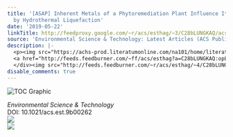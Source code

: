 ```yaml
---
title: '[ASAP] Inherent Metals of a Phytoremediation Plant Influence Its Recyclability
  by Hydrothermal Liquefaction'
date: '2019-05-22'
linkTitle: http://feedproxy.google.com/~r/acs/esthag/~3/C28bLUNGKAQ/acs.est.9b00262
source: 'Environmental Science & Technology: Latest Articles (ACS Publications)'
description: |-
  <p><img src="https://achs-prod.literatumonline.com/na101/home/literatum/publisher/achs/journals/content/esthag/0/esthag.ahead-of-print/acs.est.9b00262/20190522/images/medium/es-2019-00262g_0006.gif" alt="TOC Graphic"/></p><div><cite>Environmental Science & Technology</cite></div><div>DOI: 10.1021/acs.est.9b00262</div><div class="feedflare">
  <a href="http://feeds.feedburner.com/~ff/acs/esthag?a=C28bLUNGKAQ:opLzHrtMcyc:yIl2AUoC8zA"><img src="http://feeds.feedburner.com/~ff/acs/esthag?d=yIl2AUoC8zA" border="0"></img></a>
  </div><img src="http://feeds.feedburner.com/~r/acs/esthag/~4/C28bLUNGKAQ" ...
disable_comments: true
---
```

<p><img src="https://achs-prod.literatumonline.com/na101/home/literatum/publisher/achs/journals/content/esthag/0/esthag.ahead-of-print/acs.est.9b00262/20190522/images/medium/es-2019-00262g_0006.gif" alt="TOC Graphic"/></p><div><cite>Environmental Science & Technology</cite></div><div>DOI: 10.1021/acs.est.9b00262</div><div class="feedflare">
<a href="http://feeds.feedburner.com/~ff/acs/esthag?a=C28bLUNGKAQ:opLzHrtMcyc:yIl2AUoC8zA"><img src="http://feeds.feedburner.com/~ff/acs/esthag?d=yIl2AUoC8zA" border="0"></img></a>
</div><img src="http://feeds.feedburner.com/~r/acs/esthag/~4/C28bLUNGKAQ" ...